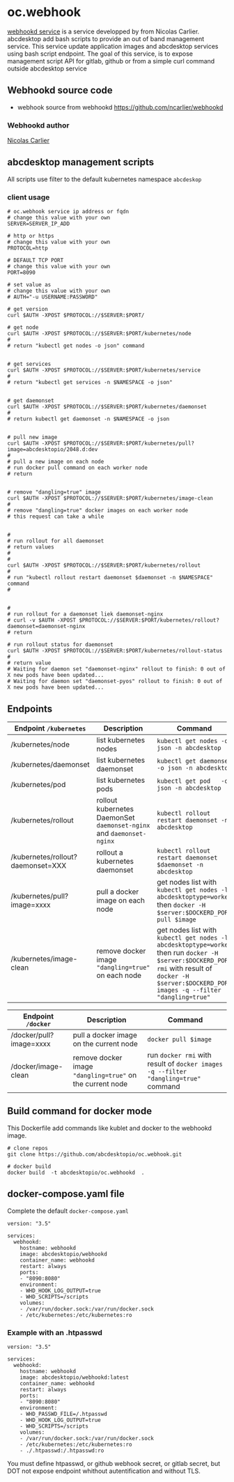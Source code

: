 # oc.webhook

[webhookd service](https://github.com/ncarlier/webhookd) is a service developped by from Nicolas Carlier.
abcdesktop add bash scripts to provide an out of band management service. 
This service update application images and abcdesktop services using bash script endpoint.
The goal of this service, is to expose management script API for gitlab, github or from a simple curl command outside abcdesktop service


## Webhookd source code 
* webhook source from webhookd https://github.com/ncarlier/webhookd

### Webhookd author 
[Nicolas Carlier](https://github.com/ncarlier)

## abcdesktop management scripts

All scripts use filter to the default kubernetes namespace `abcdeskop`

### client usage
``` 
# oc.webhook service ip address or fqdn 
# change this value with your own
SERVER=SERVER_IP_ADD

# http or https
# change this value with your own
PROTOCOL=http

# DEFAULT TCP PORT
# change this value with your own
PORT=8090

# set value as
# change this value with your own
# AUTH="-u USERNAME:PASSWORD"

# get version
curl $AUTH -XPOST $PROTOCOL://$SERVER:$PORT/

# get node
curl $AUTH -XPOST $PROTOCOL://$SERVER:$PORT/kubernetes/node
#
# return "kubectl get nodes -o json" command


# get services
curl $AUTH -XPOST $PROTOCOL://$SERVER:$PORT/kubernetes/service
#
# return "kubectl get services -n $NAMESPACE -o json"


# get daemonset 
curl $AUTH -XPOST $PROTOCOL://$SERVER:$PORT/kubernetes/daemonset
#
# return kubectl get daemonset -n $NAMESPACE -o json


# pull new image
curl $AUTH -XPOST $PROTOCOL://$SERVER:$PORT/kubernetes/pull?image=abcdesktopio/2048.d:dev
#
# pull a new image on each node 
# run docker pull command on each worker node
# return


# remove "dangling=true" image
curl $AUTH -XPOST $PROTOCOL://$SERVER:$PORT/kubernetes/image-clean
# 
# remove "dangling=true" docker images on each worker node
# this request can take a while


#
# run rollout for all daemonset 
# return values
#
#
curl $AUTH -XPOST $PROTOCOL://$SERVER:$PORT/kubernetes/rollout
#
# run "kubectl rollout restart daemonset $daemonset -n $NAMESPACE" command
#


#
# run rollout for a daemonset liek daemonset-nginx
# curl -v $AUTH -XPOST $PROTOCOL://$SERVER:$PORT/kubernetes/rollout?daemonset=daemonset-nginx
# return

# run rollout status for daemonset
curl $AUTH -XPOST $PROTOCOL://$SERVER:$PORT/kubernetes/rollout-status
#
# return value
# Waiting for daemon set "daemonset-nginx" rollout to finish: 0 out of X new pods have been updated...
# Waiting for daemon set "daemonset-pyos" rollout to finish: 0 out of X new pods have been updated...
```


## Endpoints


| Endpoint `/kubernetes`                | Description           | Command                         |
|------------------------------------|-----------------------|---------------------------------|
| /kubernetes/node                   | list kubernetes nodes | `kubectl get nodes -o json -n abcdesktop`      |
| /kubernetes/daemonset              | list kubernetes daemonset  | `kubectl get daemonset -o json -n abcdesktop`      |
| /kubernetes/pod                    | list kubernetes pods  | `kubectl get pod   -o json -n abcdesktop`      |
| /kubernetes/rollout                | rollout kubernetes DaemonSet `daemonset-nginx` and `daemonset-nginx`  | `kubectl rollout restart daemonset -n abcdesktop`      |
| /kubernetes/rollout?daemonset=XXX | rollout a kubernetes daemonset  | `kubectl rollout restart daemonset $daemonset -n abcdesktop` |
| /kubernetes/pull?image=xxxx  | pull a docker image on each node | get nodes list with `kubectl get nodes -l abcdesktoptype=worker` then  `docker -H $server:$DOCKERD_PORT pull $image` |
| /kubernetes/image-clean | remove docker image `"dangling=true"` on each node | get nodes list with `kubectl get nodes -l abcdesktoptype=worker` then run `docker -H $server:$DOCKERD_PORT  rmi` with result of `docker -H $server:$DOCKERD_PORT  images -q --filter "dangling=true"` |




| Endpoint `/docker`                   | Description           | Command                         |
|------------------------------------|-----------------------|---------------------------------|
| /docker/pull?image=xxxx     | pull a docker image on the current node | `docker pull $image` |
| /docker/image-clean         |  remove docker image `"dangling=true"` on the current node | run `docker rmi` with result of `docker images -q --filter "dangling=true"` command |



## Build command for docker mode

This Dockerfile add commands like kublet and docker to the webhookd image.

```
# clone repos
git clone https://github.com/abcdesktopio/oc.webhook.git

# docker build
docker build  -t abcdesktopio/oc.webhookd  .
```

## docker-compose.yaml file

Complete the default `docker-compose.yaml` 

```
version: "3.5"

services:
  webhookd:
    hostname: webhookd
    image: abcdesktopio/webhookd
    container_name: webhookd
    restart: always
    ports:
    - "8090:8080"
    environment:
    - WHD_HOOK_LOG_OUTPUT=true
    - WHD_SCRIPTS=/scripts
    volumes:
    - /var/run/docker.sock:/var/run/docker.sock
    - /etc/kubernetes:/etc/kubernetes:ro
```


### Example with an .htpasswd 

```
version: "3.5"

services:
  webhookd:
    hostname: webhookd
    image: abcdesktopio/webhookd:latest
    container_name: webhookd
    restart: always
    ports:
    - "8090:8080"
    environment:
    - WHD_PASSWD_FILE=/.htpasswd 
    - WHD_HOOK_LOG_OUTPUT=true
    - WHD_SCRIPTS=/scripts
    volumes:
    - /var/run/docker.sock:/var/run/docker.sock
    - /etc/kubernetes:/etc/kubernetes:ro
    - ./.htpasswd:/.htpasswd:ro
```

You must define htpasswd, or github webhook secret, or gitlab secret, but DOT not expose endpoint whithout autentification and without TLS.


